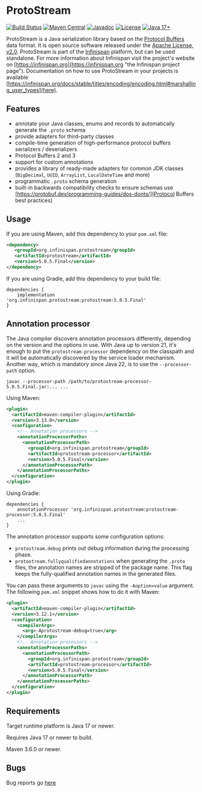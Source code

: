 # ProtoStream
[![Build Status](https://ci.infinispan.org/buildStatus/icon?job=Protostream%2Fmain)](https://ci.infinispan.org/job/Protostream/job/main/)
[![Maven Central](https://img.shields.io/badge/maven/central-5.0.5.Final-green.svg)](http://search.maven.org/#artifactdetails|org.infinispan.protostream|protostream|5.0.5.Final|)
[![Javadoc](https://img.shields.io/badge/Javadoc-online-green.svg)](http://www.javadoc.io/doc/org.infinispan.protostream/protostream)
[![License](https://img.shields.io/github/license/infinispan/infinispan.svg)](https://www.apache.org/licenses/LICENSE-2.0)
[![Java 17+](https://img.shields.io/badge/java-17+-blue.svg)](http://java.oracle.com)

ProtoStream is a Java serialization library based on the [Protocol Buffers](https://developers.google.com/protocol-buffers/) data format. 
It is open source software released under the [Apache License, v2.0](https://www.apache.org/licenses/LICENSE-2.0 "The Apache License, v2.0").
ProtoStream is part of the [Infinispan](https://github.com/infinispan/infinispan) platform, but can be used standalone.
For more information about Infinispan visit the project's website on [https://infinispan.org](https://infinispan.org "the Infinispan project page").
Documentation on how to use ProtoStream in your projects is available [https://infinispan.org/docs/stable/titles/encoding/encoding.html#marshalling_user_types](here).

Features
--------
* annotate your Java classes, enums and records to automatically generate the `.proto` schema
* provide adapters for third-party classes
* compile-time generation of high-performance protocol buffers serializers / deserializers
* Protocol Buffers 2 and 3
* support for custom annotations
* provides a library of ready-made adapters for common JDK classes (`BigDecimal`, `UUID`, `ArrayList`, `LocalDateTime` and more)
* programmatic `.proto` schema generation
* built-in backwards compatibility checks to ensure schemas use [https://protobuf.dev/programming-guides/dos-donts/](Protocol Buffers best practices)

Usage
-----

If you are using Maven, add this dependency to your `pom.xml` file:
   
```xml
<dependency>
   <groupId>org.infinispan.protostream</groupId>
   <artifactId>protostream</artifactId>
   <version>5.0.5.Final</version>
</dependency>
```

If you are using Gradle, add this dependency to your build file:

```
dependencies { 
    implementation 'org.infinispan.protostream:protostream:5.0.5.Final'
}
```


Annotation processor
--------------------

The Java compiler discovers annotation processors differently, depending on the version and the options in use.
With Java up to version 21, it's enough to put the `protostream-processor` dependency on the classpath and it 
will be automatically discovered by the service loader mechanism. Another way, which is mandatory since Java 22,
is to use the `--processor-path` option.

```shell
javac --processor-path /path/to/protostream-processor-5.0.5.Final.jar:... ...
```

Using Maven:
```xml
<plugin>
  <artifactId>maven-compiler-plugin</artifactId>
  <version>3.13.0</version>
  <configuration>
    <!-- Annotation processors -->
    <annotationProcessorPaths>
      <annotationProcessorPath>
        <groupId>org.infinispan.protostream</groupId>
        <artifactId>protostream-processor</artifactId>
        <version>5.0.5.Final</version>
      </annotationProcessorPath>
    </annotationProcessorPaths>
  </configuration>
</plugin>
```

Using Gradle:
```
dependencies {
    annotationProcessor 'org.infinispan.protostream:protostream-processor:5.0.5.Final'
    ...
}
```

The annotation processor supports some configuration options:

* `protostream.debug` prints out debug information during the processing phase.
* `protostream.fullyqualifiedannotations` when generating the `.proto` files, the annotation names are stripped of the package name. This flag keeps the fully-qualified annotation names in the generated files.

You can pass these arguments to `javac` using the `-Aoption=value` argument. 
The following `pom.xml` snippet shows how to do it with Maven:

```xml
<plugin>
  <artifactId>maven-compiler-plugin</artifactId>
  <version>3.12.1</version>
  <configuration>
    <compilerArgs>
      <arg>-Aprotostream-debug=true</arg>
    </compilerArgs>
    <!-- Annotation processors -->
    <annotationProcessorPaths>
      <annotationProcessorPath>
        <groupId>org.infinispan.protostream</groupId>
        <artifactId>protostream-processor</artifactId>
        <version>5.0.5.Final</version>
      </annotationProcessorPath>
    </annotationProcessorPaths>
  </configuration>
</plugin>
```

Requirements
------------

Target runtime platform is Java 17 or newer.

Requires Java 17 or newer to build.

Maven 3.6.0 or newer.

Bugs
----
Bug reports go [here](https://issues.jboss.org/projects/IPROTO)

